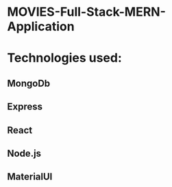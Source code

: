 # MOVIES-Full-Stack-MERN-Application

# Technologies used:

## MongoDb

## Express

## React

## Node.js

## MaterialUI
